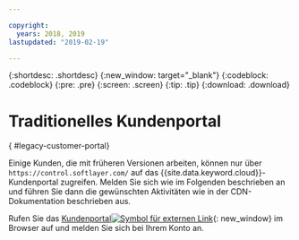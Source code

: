```yaml
---

copyright:
  years: 2018, 2019
lastupdated: "2019-02-19"

---
```


{:shortdesc: .shortdesc}
{:new_window: target="_blank"}
{:codeblock: .codeblock}
{:pre: .pre}
{:screen: .screen}
{:tip: .tip}
{:download: .download}

# Traditionelles Kundenportal
{ #legacy-customer-portal}

Einige Kunden, die mit früheren Versionen arbeiten, können nur über `https://control.softlayer.com/` auf das {{site.data.keyword.cloud}}-Kundenportal zugreifen. Melden Sie sich wie im Folgenden beschrieben an und führen Sie dann die gewünschten Aktivitäten wie in der CDN-Dokumentation beschrieben aus.

Rufen Sie das [Kundenportal![Symbol für externen Link](../../icons/launch-glyph.svg "Symbol für externen Link")](https://control.softlayer.com/){: new_window} im Browser auf und melden Sie sich bei Ihrem Konto an.
